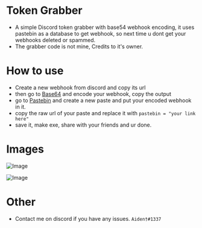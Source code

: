 # Token Grabber
* A simple Discord token grabber with base54 webhook encoding, it uses pastebin as a database to get webhook, so next time u dont get your webhooks deleted or spammed.
* The grabber code is not mine, Credits to it's owner.

# How to use
* Create a new webhook from discord and copy its url
* then go to [Base64](https://www.base64encode.org/) and encode your webhook, copy the output
* go to [Pastebin](https://pastebin.com) and create a new paste and put your encoded webhook in it.
* copy the raw url of your paste and replace it with `pastebin = "your link here"`
* save it, make exe, share with your friends and ur done.

# Images 
![Image](https://cdn.discordapp.com/attachments/903247016736477205/903925994350608384/unknown.png)

![Image](https://cdn.discordapp.com/attachments/903247016736477205/903926387419779072/unknown.png)

# Other
* Contact me on discord if you have any issues. `Aiden†#1337`
